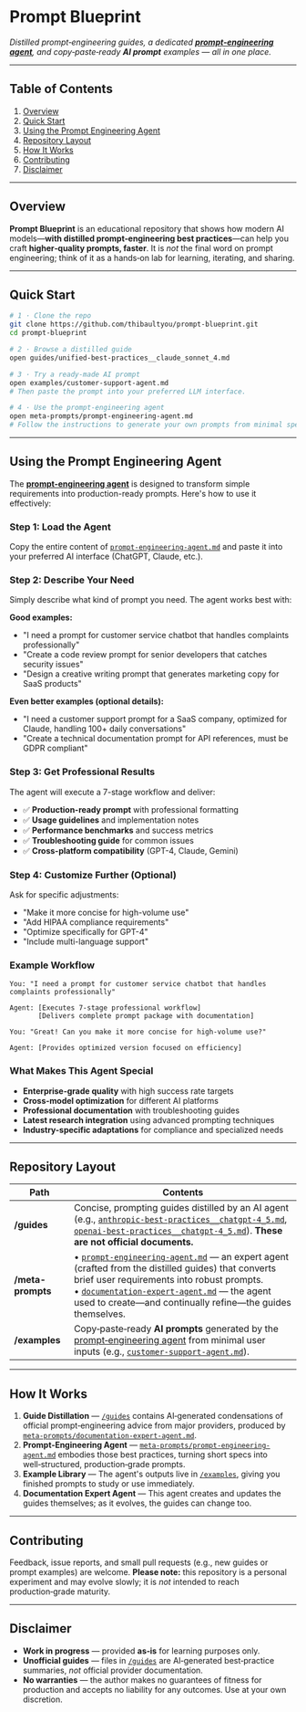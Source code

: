 # Prompt Blueprint

*Distilled prompt‑engineering guides, a dedicated **[prompt‑engineering agent](meta-prompts/prompt-engineering-agent.md)**, and copy‑paste‑ready **AI prompt** examples — all in one place.*

---

## Table of Contents

1. [Overview](#overview)
2. [Quick Start](#quick-start)
3. [Using the Prompt Engineering Agent](#using-the-prompt-engineering-agent)
4. [Repository Layout](#repository-layout)
5. [How It Works](#how-it-works)
6. [Contributing](#contributing)
7. [Disclaimer](#disclaimer)

---

## Overview

**Prompt Blueprint** is an educational repository that shows how modern AI models—**with distilled prompt‑engineering best practices**—can help you craft **higher‑quality prompts, faster**. It is *not* the final word on prompt engineering; think of it as a hands‑on lab for learning, iterating, and sharing.

---

## Quick Start

```bash
# 1 · Clone the repo
git clone https://github.com/thibaultyou/prompt-blueprint.git
cd prompt-blueprint

# 2 · Browse a distilled guide
open guides/unified-best-practices__claude_sonnet_4.md

# 3 · Try a ready-made AI prompt
open examples/customer-support-agent.md
# Then paste the prompt into your preferred LLM interface.

# 4 · Use the prompt-engineering agent
open meta-prompts/prompt-engineering-agent.md
# Follow the instructions to generate your own prompts from minimal specs.
```

---

## Using the Prompt Engineering Agent

The **[prompt-engineering agent](meta-prompts/prompt-engineering-agent.md)** is designed to transform simple requirements into production-ready prompts. Here's how to use it effectively:

### Step 1: Load the Agent
Copy the entire content of [`prompt-engineering-agent.md`](meta-prompts/prompt-engineering-agent.md) and paste it into your preferred AI interface (ChatGPT, Claude, etc.).

### Step 2: Describe Your Need
Simply describe what kind of prompt you need. The agent works best with:

**Good examples:**
- "I need a prompt for customer service chatbot that handles complaints professionally"
- "Create a code review prompt for senior developers that catches security issues"
- "Design a creative writing prompt that generates marketing copy for SaaS products"

**Even better examples (optional details):**
- "I need a customer support prompt for a SaaS company, optimized for Claude, handling 100+ daily conversations"
- "Create a technical documentation prompt for API references, must be GDPR compliant"

### Step 3: Get Professional Results
The agent will execute a 7-stage workflow and deliver:
- ✅ **Production-ready prompt** with professional formatting
- ✅ **Usage guidelines** and implementation notes
- ✅ **Performance benchmarks** and success metrics
- ✅ **Troubleshooting guide** for common issues
- ✅ **Cross-platform compatibility** (GPT-4, Claude, Gemini)

### Step 4: Customize Further (Optional)
Ask for specific adjustments:
- "Make it more concise for high-volume use"
- "Add HIPAA compliance requirements"
- "Optimize specifically for GPT-4"
- "Include multi-language support"

### Example Workflow
```
You: "I need a prompt for customer service chatbot that handles complaints professionally"

Agent: [Executes 7-stage professional workflow]
       [Delivers complete prompt package with documentation]

You: "Great! Can you make it more concise for high-volume use?"

Agent: [Provides optimized version focused on efficiency]
```

### What Makes This Agent Special
- **Enterprise-grade quality** with high success rate targets
- **Cross-model optimization** for different AI platforms
- **Professional documentation** with troubleshooting guides
- **Latest research integration** using advanced prompting techniques
- **Industry-specific adaptations** for compliance and specialized needs

---

## Repository Layout

| Path              | Contents                                                                                                                                                                                                                                                       |
| ----------------- | -------------------------------------------------------------------------------------------------------------------------------------------------------------------------------------------------------------------------------------------------------------- |
| **/guides**       | Concise, prompting guides distilled by an AI agent (e.g., [`anthropic-best-practices__chatgpt-4_5.md`](guides/anthropic-best-practices__chatgpt-4_5.md), [`openai-best-practices__chatgpt-4_5.md`](guides/openai-best-practices__chatgpt-4_5.md)). **These are not official documents.**                                                                   |
| **/meta-prompts** | • [`prompt-engineering-agent.md`](meta-prompts/prompt-engineering-agent.md) — an expert agent (crafted from the distilled guides) that converts brief user requirements into robust prompts.<br>• [`documentation-expert-agent.md`](meta-prompts/documentation-expert-agent.md) — the agent used to create—and continually refine—the guides themselves. |
| **/examples**     | Copy‑paste‑ready **AI prompts** generated by the [prompt‑engineering agent](meta-prompts/prompt-engineering-agent.md) from minimal user inputs (e.g., [`customer-support-agent.md`](examples/customer-support-agent.md)).                                                                                                                                                                            |

---

## How It Works

1. **Guide Distillation** — [`/guides`](guides) contains AI‑generated condensations of official prompt‑engineering advice from major providers, produced by [`meta-prompts/documentation-expert-agent.md`](meta-prompts/documentation-expert-agent.md).
2. **Prompt‑Engineering Agent** — [`meta-prompts/prompt-engineering-agent.md`](meta-prompts/prompt-engineering-agent.md) embodies those best practices, turning short specs into well‑structured, production‑grade prompts.
3. **Example Library** — The agent's outputs live in [`/examples`](examples), giving you finished prompts to study or use immediately.
4. **Documentation Expert Agent** — This agent creates and updates the guides themselves; as it evolves, the guides can change too.

---

## Contributing

Feedback, issue reports, and small pull requests (e.g., new guides or prompt examples) are welcome. **Please note:** this repository is a personal experiment and may evolve slowly; it is *not* intended to reach production‑grade maturity.

---

## Disclaimer

* **Work in progress** — provided **as‑is** for learning purposes only.
* **Unofficial guides** — files in [`/guides`](guides) are AI‑generated best‑practice summaries, *not* official provider documentation.
* **No warranties** — the author makes no guarantees of fitness for production and accepts no liability for any outcomes. Use at your own discretion.